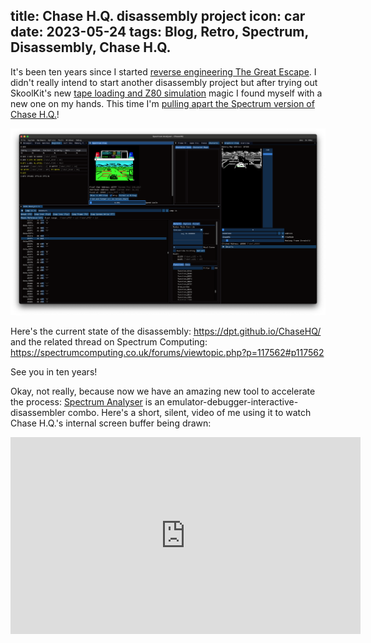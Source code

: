 title: Chase H.Q. disassembly project
icon: car
date: 2023-05-24
tags: Blog, Retro, Spectrum, Disassembly, Chase H.Q.
----

<!-- begin summary -->

It's been ten years since I started [reverse engineering The Great Escape](/the.great.escape/). I didn't really intend to start another disassembly project but after trying out SkoolKit's new [tape loading and Z80 simulation](https://skoolkit.ca/posts/2023/02/loads-more-simulation/) magic I found myself with a new one on my hands. This time I'm [pulling apart the Spectrum version of Chase H.Q.](https://github.com/dpt/ChaseHQ)!

![Screenshot of Chase H.Q. being disassembled.](https://raw.githubusercontent.com/dpt/ChaseHQ/develop/static-images/spectrum-analyser.png)

Here's the current state of the disassembly: https://dpt.github.io/ChaseHQ/ and the related thread on Spectrum Computing: https://spectrumcomputing.co.uk/forums/viewtopic.php?p=117562#p117562

See you in ten years!

<!-- end summary -->

Okay, not really, because now we have an amazing new tool to accelerate the process: [Spectrum Analyser](https://colourclash.co.uk/spectrum-analyser/) is an emulator-debugger-interactive-disassembler combo. Here's a short, silent, video of me using it to watch Chase H.Q.'s internal screen buffer being drawn:

<iframe width="560" height="315" src="https://www.youtube.com/embed/BGVI0TbePsQ" frameborder="0" allow="accelerometer; autoplay; encrypted-media; gyroscope; picture-in-picture" allowfullscreen></iframe>
